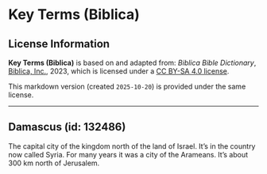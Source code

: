 # Key Terms (Biblica)

## License Information

**Key Terms (Biblica)** is based on and adapted from: _Biblica Bible Dictionary_, [Biblica, Inc.](https://www.biblica.com/), 2023, which is licensed under a [CC BY-SA 4.0 license](https://creativecommons.org/licenses/by-sa/4.0/legalcode.en).

This markdown version (created `2025-10-20`) is provided under the same license.



--------------------------------

## Damascus (id: 132486)

The capital city of the kingdom north of the land of Israel. It’s in the country now called Syria. For many years it was a city of the Arameans. It’s about 300 km north of Jerusalem.


